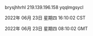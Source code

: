 brysjhhrhl 219.139.196.158 yqqlmgsycl

2022年 06月 23日 星期四 16:10:02 CST

2022年 06月 23日 星期四 08:10:02 GMT
